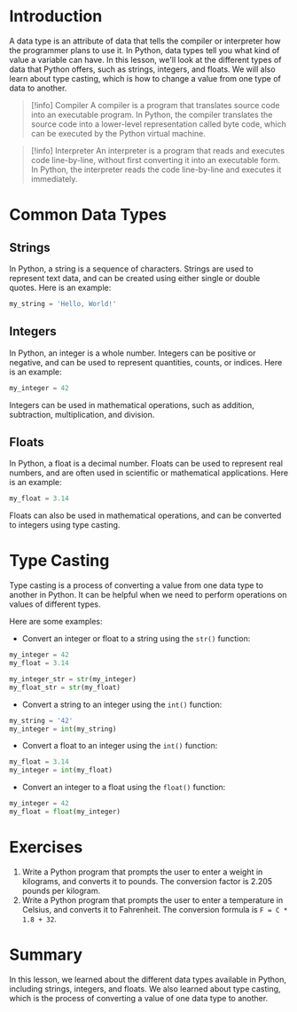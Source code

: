 # Introduction

A data type is an attribute of data that tells the compiler or interpreter how the programmer plans to use it. In Python, data types tell you what kind of value a variable can have. In this lesson, we'll look at the different types of data that Python offers, such as strings, integers, and floats. We will also learn about type casting, which is how to change a value from one type of data to another.

> [!info] Compiler
A compiler is a program that translates source code into an executable program. In Python, the compiler translates the source code into a lower-level representation called byte code, which can be executed by the Python virtual machine.

> [!info] Interpreter
An interpreter is a program that reads and executes code line-by-line, without first converting it into an executable form. In Python, the interpreter reads the code line-by-line and executes it immediately.

# Common Data Types

## Strings

In Python, a string is a sequence of characters. Strings are used to represent text data, and can be created using either single or double quotes. Here is an example:

```python
my_string = 'Hello, World!'
```

## Integers

In Python, an integer is a whole number. Integers can be positive or negative, and can be used to represent quantities, counts, or indices. Here is an example:

```python
my_integer = 42
```

Integers can be used in mathematical operations, such as addition, subtraction, multiplication, and division.

## Floats

In Python, a float is a decimal number. Floats can be used to represent real numbers, and are often used in scientific or mathematical applications. Here is an example:

```python
my_float = 3.14
```

Floats can also be used in mathematical operations, and can be converted to integers using type casting.

# Type Casting

Type casting is a process of converting a value from one data type to another in Python. It can be helpful when we need to perform operations on values of different types.

Here are some examples:

- Convert an integer or float to a string using the `str()` function:

```python
my_integer = 42
my_float = 3.14

my_integer_str = str(my_integer)
my_float_str = str(my_float)
```

- Convert a string to an integer using the `int()` function:

```python
my_string = '42'
my_integer = int(my_string)
```

- Convert a float to an integer using the `int()` function:

```python
my_float = 3.14
my_integer = int(my_float)
```

- Convert an integer to a float using the `float()` function:

```python
my_integer = 42
my_float = float(my_integer)
```

# Exercises

1. Write a Python program that prompts the user to enter a weight in kilograms, and converts it to pounds. The conversion factor is 2.205 pounds per kilogram.
2. Write a Python program that prompts the user to enter a temperature in Celsius, and converts it to Fahrenheit. The conversion formula is `F = C * 1.8 + 32`.

# Summary

In this lesson, we learned about the different data types available in Python, including strings, integers, and floats. We also learned about type casting, which is the process of converting a value of one data type to another.